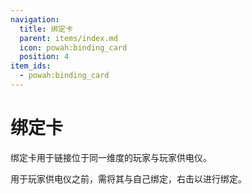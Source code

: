 ```yaml
---
navigation:
  title: 绑定卡
  parent: items/index.md
  icon: powah:binding_card
  position: 4
item_ids:
  - powah:binding_card
---
```


# 绑定卡

绑定卡用于链接位于同一维度的玩家与玩家供电仪。 

用于玩家供电仪之前，需将其与自己绑定，右击以进行绑定。 

<Row>
<RecipesFor id="powah:binding_card" />
</Row>